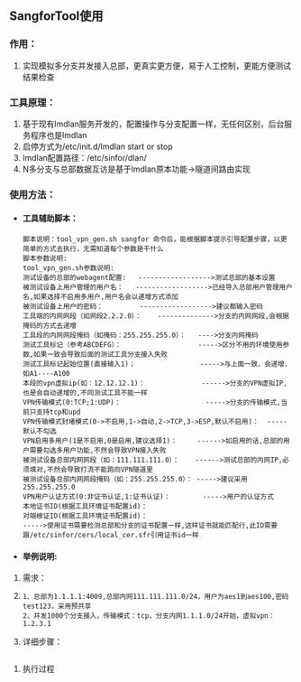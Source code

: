 ## SangforTool使用

### **作用：**

1. 实现模拟多分支并发接入总部，更真实更方便，易于人工控制，更能方便测试结果检查

### **工具原理：**

1. 基于现有lmdlan服务开发的，配置操作与分支配置一样，无任何区别，后台服务程序也是lmdlan
2. 启停方式为/etc/init.d/lmdlan start or stop
3. lmdlan配置路径：/etc/sinfor/dlan/
4. N多分支与总部数据互访是基于lmdlan原本功能-&gt;隧道间路由实现

### 使用方法：

* #### 工具辅助脚本：

  ```
  脚本说明：tool_vpn_gen.sh sangfor 命令后，能根据脚本提示引导配置步骤，以更简单的方式去执行，无需知道每个参数是干什么
  脚本参数说明:
  tool_vpn_gen.sh参数说明:
  测试设备的总部的webagent配置:   ------------------>测试总部的基本设置
  被测试设备上用户管理的用户名：   ------------------>已经导入总部用户管理用户名,如果选择不启用多用户,用户名会以递增方式添加
  被测试设备上用户的密码：         ------------------>建议都输入密码
  工具端的内网网段（如网段2.2.2.0）：    -------------->分支的内网网段,会根据掩码的方式去递增
  工具段的内网网段掩码（如掩码：255.255.255.0）：   ---->分支内网掩码
  测试工具标记（参考ABCDEFG）：                   ----->区分不用的环境使用参数,如果一致会导致后面的测试工具分支接入失败
  测试工具标记起始位置(直接输入1)；                ----->与上面一致，会递增，如A1----A100
  本段的vpn虚拟ip(如：12.12.12.1)：              ------>分支的VPN虚拟IP,也是会自动递增的,不同测试工具不能一样
  VPN传输模式(0:TCP;1:UDP)：                     ----->分支的传输模式,当前只支持tcp和upd
  VPN传输模式封堵模式(0->不启用,1->自动,2->TCP,3->ESP,默认不启用)：  -----默认不勾选
  VPN启用多用户(1是不启用,0是启用,建议选择1)：     ------>如启用的话,总部的用户需要勾选多用户功能,不然会导致VPN接入失败            
  被测试设备总部内网网段（如：111.111.111.0）：    ------>测试总部的内网IP,必须填对,不然会导致打流不能跑向VPN隧道里
  被测试设备总部内网网段掩码（如：255.255.255.0）： ----->建议采用255.255.255.0
  VPN用户认证方式(0:非证书认证,1:证书认证)：        ----->用户的认证方式
  本地证书ID(根据工具环境证书配置id)：              
  对端根证ID(根据工具环境证书配置id)：
  ----->使用证书需要检测总部和分支的证书配置一样,这样证书就能匹配行,此ID需要跟/etc/sinfor/cers/local_cer.sfr引用证书id一样
  ```
* #### 举例说明:

1. 需求：

1. ```
   1、总部为1.1.1.1:4009,总部内网111.111.111.0/24，用户为aes1到aes100,密码test123，采用预共享
   2、并发1000个分支接入，传输模式：tcp，分支内网1.1.1.0/24开始，虚拟vpn：1.2.3.1
   ```
2. 详细步骤：

```

```

1.  执行过程



